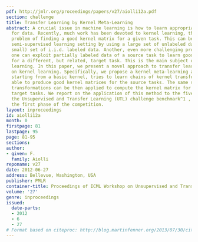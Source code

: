 ```yaml
---
pdf: http://jmlr.org/proceedings/papers/v27/aiolli12a.pdf
section: challenge
title: Transfer Learning by Kernel Meta-Learning
abstract: A crucial issue in machine learning is how to learn appropriate representations
  for data. Recently, much work has been devoted to kernel learning, that is, the
  problem of finding a good kernel matrix for a given task. This can be done in a
  semi-supervised learning setting by using a large set of unlabeled data and a (typically
  small) set of i.i.d. labeled data. Another, even more challenging problem, is how
  one can exploit partially labeled data of a source task to learn good representations
  for a different, but related, target task. This is the main subject of transfer
  learning. In this paper, we present a novel approach to transfer learning based
  on kernel learning. Specifically, we propose a kernel meta-learning algorithm which,
  starting from a basic kernel, tries to learn chains of kernel transforms that are
  able to produce good kernel matrices for the source tasks. The same sequence of
  transformations can be then applied to compute the kernel matrix for new related
  target tasks. We report on the application of this method to the five datasets of
  the Unsupervised and Transfer Learning (UTL) challenge benchmark^1 , where we won
  the first phase of the competition.
layout: inproceedings
id: aiolli12a
month: 0
firstpage: 81
lastpage: 95
page: 81-95
sections: 
author:
- given: F.
  family: Aiolli
reponame: v27
date: 2012-06-27
address: Bellevue, Washington, USA
publisher: PMLR
container-title: Proceedings of ICML Workshop on Unsupervised and Transfer Learning
volume: '27'
genre: inproceedings
issued:
  date-parts:
  - 2012
  - 6
  - 27
# Format based on citeproc: http://blog.martinfenner.org/2013/07/30/citeproc-yaml-for-bibliographies/
---
```

